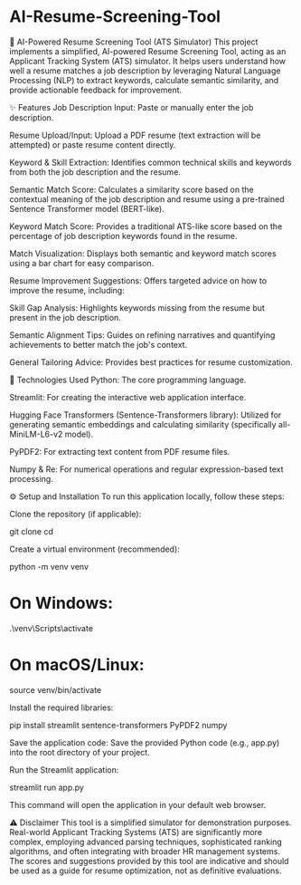 # AI-Resume-Screening-Tool
🤖 AI-Powered Resume Screening Tool (ATS Simulator)
This project implements a simplified, AI-powered Resume Screening Tool, acting as an Applicant Tracking System (ATS) simulator. It helps users understand how well a resume matches a job description by leveraging Natural Language Processing (NLP) to extract keywords, calculate semantic similarity, and provide actionable feedback for improvement.

✨ Features
Job Description Input: Paste or manually enter the job description.

Resume Upload/Input: Upload a PDF resume (text extraction will be attempted) or paste resume content directly.

Keyword & Skill Extraction: Identifies common technical skills and keywords from both the job description and the resume.

Semantic Match Score: Calculates a similarity score based on the contextual meaning of the job description and resume using a pre-trained Sentence Transformer model (BERT-like).

Keyword Match Score: Provides a traditional ATS-like score based on the percentage of job description keywords found in the resume.

Match Visualization: Displays both semantic and keyword match scores using a bar chart for easy comparison.

Resume Improvement Suggestions: Offers targeted advice on how to improve the resume, including:

Skill Gap Analysis: Highlights keywords missing from the resume but present in the job description.

Semantic Alignment Tips: Guides on refining narratives and quantifying achievements to better match the job's context.

General Tailoring Advice: Provides best practices for resume customization.

🚀 Technologies Used
Python: The core programming language.

Streamlit: For creating the interactive web application interface.

Hugging Face Transformers (Sentence-Transformers library): Utilized for generating semantic embeddings and calculating similarity (specifically all-MiniLM-L6-v2 model).

PyPDF2: For extracting text content from PDF resume files.

Numpy & Re: For numerical operations and regular expression-based text processing.

⚙️ Setup and Installation
To run this application locally, follow these steps:

Clone the repository (if applicable):

git clone <your-repo-url>
cd <your-repo-name>

Create a virtual environment (recommended):

python -m venv venv
# On Windows:
.\venv\Scripts\activate
# On macOS/Linux:
source venv/bin/activate

Install the required libraries:

pip install streamlit sentence-transformers PyPDF2 numpy

Save the application code:
Save the provided Python code (e.g., app.py) into the root directory of your project.

Run the Streamlit application:

streamlit run app.py

This command will open the application in your default web browser.

⚠️ Disclaimer
This tool is a simplified simulator for demonstration purposes. Real-world Applicant Tracking Systems (ATS) are significantly more complex, employing advanced parsing techniques, sophisticated ranking algorithms, and often integrating with broader HR management systems. The scores and suggestions provided by this tool are indicative and should be used as a guide for resume optimization, not as definitive evaluations.

